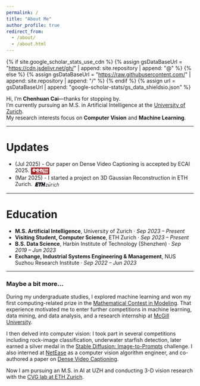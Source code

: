 ```yaml
---
permalink: /
title: "About Me"
author_profile: true
redirect_from: 
  - /about/
  - /about.html
---
```


{% if site.google_scholar_stats_use_cdn %}
{% assign gsDataBaseUrl = "<https://cdn.jsdelivr.net/gh/>" | append: site.repository | append: "@" %}
{% else %}
{% assign gsDataBaseUrl = "<https://raw.githubusercontent.com/>" | append: site.repository | append: "/" %}
{% endif %}
{% assign url = gsDataBaseUrl | append: "google-scholar-stats/gs_data_shieldsio.json" %}

<span class='anchor' id='about-me'></span>

Hi, I’m **Chenhuan Cai**—thanks for stopping by.  
I’m currently pursuing an M.S. in Artificial Intelligence at the [University of Zurich](https://www.uzh.ch/en.html).  
My research interests focus on **Computer Vision** and **Machine Learning**.



---
# Updates


- (Jul 2025) - Our paper on Dense Video Captioning is accepted by ECAI 2025. <img src="/images/ecai2025.png" width="50" style="display:inline;vertical-align:middle;">
- (Mar 2025) - I started a project on 3D Gaussian Reconstruction in ETH Zurich. <img src="/images/ethz.png" width="70" style="display:inline;vertical-align:middle;">




---


<span class='anchor' id='education'></span>

# Education


- **M.S. Artificial Intelligence**, University of Zurich · *Sep 2023 – Present*
- **Visiting Student, Computer Science**, ETH Zurich · *Sep 2023 – Present*
- **B.S. Data Science**, Harbin Institute of Technology (Shenzhen) · *Sep 2019 – Jun 2023*
- **Exchange, Industrial Systems Engineering & Management**, NUS Suzhou Research Institute · *Sep 2022 – Jun 2023*



---
### Maybe a bit more...
During my undergraduate studies, I explored machine learning and won my first computing-related prize in the [Mathematical Contest in Modeling](/research-and-projects/#cummcm). That experience motivated me to enter further competitions in machine learning, data mining, and data analysis, and a research internship at [McGill University](/experience/#mcgill).

I then delved into computer vision: I took part in several competitions including rock-image classification, underwater starfish detection, later earned a silver medal in the [Stable Diffusion: Image-to-Prompts](/research-and-projects/#stable-diffusion) challenge. I also interned at [NetEase](/experience/#netease) as a computer vision algorithm engineer, and co-authored a paper on [Dense Video Captioning](/publications/#star-ecai-paper).

Now I am pursuing an M.S. in AI at UZH and conducting 3-D vision research with the [CVG lab at ETH Zurich](/experience/#ethz).









